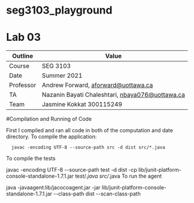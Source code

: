 # seg3103_playground
# Lab 03

| Outline | Value |
| --- | --- |
| Course | SEG 3103 |
| Date | Summer 2021 |
| Professor | Andrew Forward, aforward@uottawa.ca |
| TA | Nazanin Bayati Chaleshtari, nbaya076@uottawa.ca |
| Team | Jasmine Kokkat 300115249<br> |


#Compilation and Running of Code


First I compiled and ran all code in both of the computation and date directory. 
To compile the application:

      javac -encoding UTF-8 --source-path src -d dist src/*.java
To compile the tests

javac -encoding UTF-8 --source-path test -d dist -cp lib/junit-platform-console-standalone-1.7.1.jar test/*.java src/*.java
To run the agent

java -javaagent:lib/jacocoagent.jar -jar lib/junit-platform-console-standalone-1.7.1.jar --class-path dist --scan-class-path
